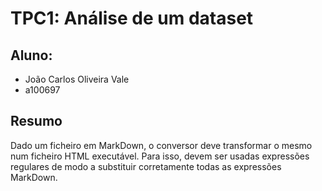 # TPC1: Análise de um dataset
## Aluno: 
- João Carlos Oliveira Vale 
- a100697

## Resumo

Dado um ficheiro em MarkDown, o conversor deve transformar o mesmo num ficheiro HTML executável. 
Para isso, devem ser usadas expressões regulares de modo a substituir corretamente todas as expressões MarkDown.
